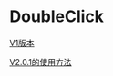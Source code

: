 # DoubleClick
[V1版本](https://github.com/liys666666/DoubleClick/blob/master/README1.0.4.md)

[V2.0.1的使用方法](https://www.jianshu.com/p/df0ef3866cc1)
